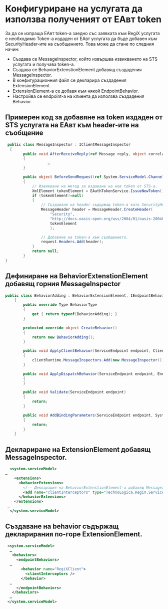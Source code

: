 # Конфигуриране на услугата да използва полученият от ЕАвт token

За да се изпраща ЕАвт token-а заедно със заявката към RegiX услугата е необходимо Token-а издаден от ЕАвт услугата да бъде добавен към SecurityHeader-ите на съобщението. Това може да стане по следния начин:

* Създава се MessageInspector, който извършва извикването на STS услугата и получава token-а.
* Създава се BehaviorExtenstionElement добавящ създадения MessageInspector.
* В конфигурационния файл се декларира създадения ExtensionElement.
* ExtensionElement-а се добавя към някой ЕndpointBehavior.
* Настройва се endpoint-а на клиента да използва създадения Behavior.

## Примерен код за добавяне на token издаден от STS услугата на ЕАвт към header-ите на съобщение
```csharp
 public class MessageInspector : IClientMessageInspector
  {
        public void AfterReceiveReply(ref Message reply, object correlationState)
        {
                   …
        }

        public object BeforeSendRequest(ref System.ServiceModel.Channels.Message request, System.ServiceModel.IClientChannel channel)
        {
            // Извикване на метод за издаване на нов token от STS-а.
            XmlElement tokenElement = EAuthTokenService.IssueNewToken();
            if (tokenElement!=null)
            {
                // Създаване на header съдържащ token-а като SecurityHeader.
                MessageHeader header = MessageHeader.CreateHeader(
                    "Security",
                    "http://docs.oasis-open.org/wss/2004/01/oasis-200401wss-wssecurity-secext-1.0.xsd",
                    tokenElement
                    );

                // Добавяне на token-а към съобщението.
                request.Headers.Add(header);
            }
            return null;
        }
}
```
## Дефиниране на BehaviorExtenstionElement добавящ горния MessageInspector
```csharp
public class BehaviorAdding : BehaviorExtensionElement, IEndpointBehavior
    {
        public override Type BehaviorType
        {
            get { return typeof(BehaviorAdding); }
        }

        protected override object CreateBehavior()
        {
            return new BehaviorAdding();
        }

        public void ApplyClientBehavior(ServiceEndpoint endpoint, ClientRuntime clientRuntime)
        {
            clientRuntime.MessageInspectors.Add(new MessageInspector());        
        }

        public void ApplyDispatchBehavior(ServiceEndpoint endpoint, EndpointDispatcher endpointDispatcher)
        {        
        }

        public void Validate(ServiceEndpoint endpoint)
        {
            return;
        }

        public void AddBindingParameters(ServiceEndpoint endpoint, System.ServiceModel.Channels.BindingParameterCollection bindingParameters)
        {
            return;
        }
    }
```
## Деклариране на ExtensionElement добавящ MessageInspector.
```xml
  <system.serviceModel>
…
    <extensions>
      <behaviorExtensions>
        <!-- Декларация на BehaviorExtenstionElement-а добавящ MessageInspector-а -->
        <add name="clientInterceptors" type="TechnoLogica.RegiX.Services.Web.Helpers.BehaviorAdding, RegiX.Services.Web" />
      </behaviorExtensions>
    </extensions>
 …
  </system.serviceModel>
```
## Създаване на behavior съдържащ декларирания по-горе ExtensionElement.
 ```xml
  <system.serviceModel>
   …
    <behaviors>
      <endpointBehaviors>
   …
        <behavior name="RegiXClient">
          <clientInterceptors />
        </behavior>
   …
      </endpointBehaviors>
    </behaviors>
   …
  </system.serviceModel>
 ```
